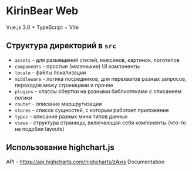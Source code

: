 # KirinBear Web

Vue.js 3.0 + TypeScript + Vite

## Структура директорий в `src`

- `assets` - для размещений стилей, миксинов, картинок, логотипов
- `components` - простые (маленькие) UI компоненты
- `locale` - файлы локализации
- `middleware` - логика посредников, для перехватов разных запросов, переходов межу страницами и прочее
- `plugins` - классы обертки на разными библиотеками с описанием логики
- `router` - описание маршрутизации
- `stores` - список сущностей, с которым работает приложение
- `types` - описание разных мини типов данных
- `views` - структура страницы, включающая себя компоненты (что-то на подобии layouts)

## Использование highchart.js

API - https://api.highcharts.com/highcharts/zAxis
Documentation
